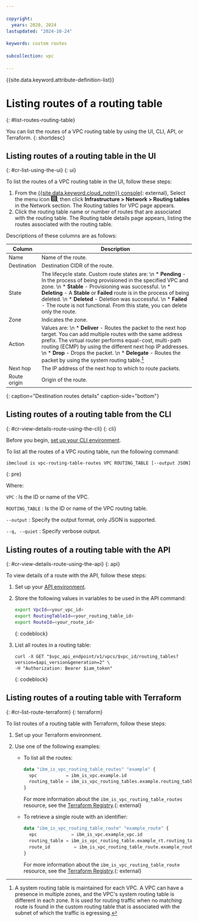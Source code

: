 ```yaml
---

copyright:
  years: 2020, 2024
lastupdated: "2024-10-24"

keywords: custom routes

subcollection: vpc

---
```


{{site.data.keyword.attribute-definition-list}}

# Listing routes of a routing table
{: #list-routes-routing-table}

You can list the routes of a VPC routing table by using the UI, CLI, API, or Terraform.
{: shortdesc}

## Listing routes of a routing table in the UI
{: #cr-list-using-the-ui}
{: ui}

To list the routes of a VPC routing table in the UI, follow these steps:

1. From the [{{site.data.keyword.cloud_notm}} console](/login){: external}, Select the menu icon ![Navigation menu](images/menu_icon.png), then click **Infrastructure > Network > Routing tables**  in the Network section. The Routing tables for VPC page appears.
1. Click the routing table name or number of routes that are associated with the routing table. The Routing table details page appears, listing the routes associated with the routing table.

Descriptions of these columns are as follows:

| Column | Description |
|-------|-------------|
| Name  | Name of the route. |
| Destination | Destination CIDR of the route. |
| State | The lifecycle state. Custom route states are:  \n * **Pending** - In the process of being provisioned in the specified VPC and zone.  \n * **Stable** - Provisioning was successful.  \n * **Deleting** - A **Stable** or **Failed** route is in the process of being deleted.  \n * **Deleted** - Deletion was successful. \n * **Failed** - The route is not functional. From this state, you can delete only the route.|
| Zone  |  Indicates the zone. |
| Action | Values are: \n * **Deliver** - Routes the packet to the next hop target. You can add multiple routes with the same address prefix. The virtual router performs equal-cost, multi-path routing (ECMP) by using the different next hop IP addresses. \n * **Drop** - Drops the packet. \n * **Delegate** - Routes the packet by using the system routing table.[^fn1] |
| Next hop | The IP address of the next hop to which to route packets. |
| Route origin | Origin of the route. |
{: caption="Destination routes details" caption-side="bottom"}

[^fn1]: A system routing table is maintained for each VPC. A VPC can have a presence in multiple zones, and the VPC's system routing table is different in each zone. It is used for routing traffic when no matching route is found in the custom routing table that is associated with the subnet of which the traffic is egressing.

## Listing routes of a routing table from the CLI
{: #cr-view-details-route-using-the-cli}
{: cli}

Before you begin, [set up your CLI environment](/docs/vpc?topic=vpc-set-up-environment&interface=cli).

To list all the routes of a VPC routing table, run the following command:

```sh
ibmcloud is vpc-routing-table-routes VPC ROUTING_TABLE [--output JSON] [-q, --quiet]
```
{: pre}

Where:

`VPC`
:   Is the ID or name of the VPC.

`ROUTING_TABLE`
:   Is the ID or name of the VPC routing table.

`--output`
:   Specify the output format, only JSON is supported.

`--q, --quiet`
:   Specify verbose output.

## Listing routes of a routing table with the API
{: #cr-view-details-route-using-the-api}
{: api}

To view details of a route with the API, follow these steps:

1. Set up your [API environment](/docs/vpc?topic=vpc-set-up-environment#api-prerequisites-setup).
1. Store the following values in variables to be used in the API command:

   ```sh
   export VpcId=<your_vpc_id>
   export RoutingTableId=<your_routing_table_id>
   export RouteId=<your_route_id>
   ```
   {: codeblock}

1. List all routes in a routing table:

   ```curl
   curl -X GET "$vpc_api_endpoint/v1/vpcs/$vpc_id/routing_tables?version=$api_version&generation=2" \
   -H "Authorization: Bearer $iam_token"
   ```
   {: codeblock}

## Listing routes of a routing table with Terraform
{: #cr-list-route-terraform}
{: terraform}

To list routes of a routing table with Terraform, follow these steps:

1. Set up your Terraform environment.
1. Use one of the following examples:

   * To list all the routes:

      ```terraform
      data "ibm_is_vpc_routing_table_routes" "example" {
        vpc           = ibm_is_vpc.example.id
        routing_table = ibm_is_vpc_routing_tables.example.routing_table
      }
      ```

      For more information about the `ibm_is_vpc_routing_table_routes` resource, see the [Terraform Registry](https://registry.terraform.io/providers/IBM-Cloud/ibm/latest/docs/data-sources/is_vpc_routing_table_routes).{: external}

   * To retrieve a single route with an identifier:

      ```terraform
      data "ibm_is_vpc_routing_table_route" "example_route" {
        vpc             = ibm_is_vpc.example_vpc.id
        routing_table = ibm_is_vpc_routing_table.example_rt.routing_table
        route_id         = ibm_is_vpc_routing_table_route.example_route.route_id
      }
      ```

      For more information about the `ibm_is_vpc_routing_table_route` resource, see the [Terraform Registry](https://registry.terraform.io/providers/IBM-Cloud/ibm/latest/docs/data-sources/is_vpc_routing_table_route).{: external}
